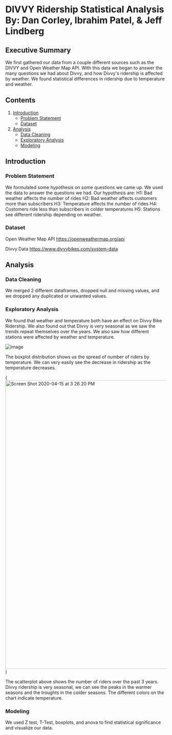 # DIVVY Ridership Statistical Analysis By: Dan Corley, Ibrahim Patel, & Jeff Lindberg

## Executive Summary
We first gathered our data from a couple different sources such as the DIVVY and Open Weather Map API. With this data we began to answer the many questions we had about Divvy, and how Divvy's ridership is affected by weather. We found statistical differences in ridership due to temperature and weather.

## Contents
1. [Introduction](#introduction)
    - [Problem Statement](#problem_statement)
    - [Dataset](#dataset)
2. [Analysis](#analysis)
    - [Data Cleaning](#data_cleaning)
    - [Exploratory Analysis](#exploratory_analysis)
    - [Modeling](#modeling)

## Introduction <a name="introduction"></a>

### Problem Statement <a name="problem_statement"></a>
We formulated some hypothesis on some questions we came up. We used the data to answer the questions we had. Our hypothesis are:
H1: Bad weather affects the number of rides
H2: Bad weather affects customers more than subscribers
H3: Temperature affects the number of rides
H4: Customers ride less than subscribers in colder temperatures
H5: Stations see different ridership depending on weather.

### Dataset <a name="dataset"></a>
Open Weather Map API
https://openweathermap.org/api

Divvy Data
https://www.divvybikes.com/system-data

## Analysis <a name="analysis"></a>





### Data Cleaning <a name="data_cleaning"></a>

We merged 2 different dataframes, dropped null and missing values, and we dropped any duplicated or unwanted values. 

### Exploratory Analysis <a name="exploratory_analysis"></a>

We found that weather and temperature both have an effect on Divvy Bike Ridership. We also found out that Divvy is very seasonal as we saw the trends repeat themselves over the years. We also saw how different stations were affected by weather and temperature.


![image](https://user-images.githubusercontent.com/52756457/79394366-e67df080-7f3c-11ea-8099-bd58a4d04dd9.png)

The boxplot distribution shows us the spread of number of riders by temperature. We can very easily see the decrease in ridership as the temperature decreases.



(<img width="901" alt="Screen Shot 2020-04-15 at 3 26 20 PM" src="https://user-images.githubusercontent.com/52756457/79394489-38bf1180-7f3d-11ea-9780-8b888e568cb7.png">)

The scatterplot above shows the number of riders over the past 3 years. Divvy ridership is very seasonal, we can see the peaks in the warmer seasons and the troughts in the colder seasons. The different colors on the chart indicate temperature.


### Modeling <a name="modeling"></a>

We used Z test, T-Test, boxplots, and anova to find statistical significance and visualize our data.



